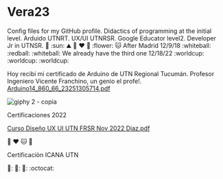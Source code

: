 # Vera23
Config files for my GitHub profile.
Didactics of programming at the initial level. Arduido UTNRT. UX/UI UTNRSR. Google Educator level2. Developer Jr in UTNSR.
:unicorn: :sun: :mountain: :butterfly:
:heart: :rainbow: :flower: :cat:
After Madrid 12/9/18 :whiteball: :redball: :whiteball: 
We already have the third one 12/18/22 :worldcup: :worldcup: :worldcup:

Hoy recibí mi certificado de Arduino de UTN Regional Tucumán. Profesor Ingeniero Vicente Franchino, un genio el profe!.
[Arduino14_860_66_23251305714.pdf](https://github.com/Vera2376/Vera23/files/9688184/Arduino14_860_66_23251305714.pdf)

![giphy 2 - copia](https://user-images.githubusercontent.com/103527322/233876498-f046f775-d1ad-432b-b7fd-b0ccc9d63f01.gif)

Certificaciones 2022

[Curso Diseño UX UI UTN FRSR Nov 2022 Diaz.pdf](https://github.com/Vera2376/Vera23/files/10610245/Curso.Diseno.UX.UI.UTN.FRSR.Nov.2022.Diaz.pdf)

:rainbow: :heart: :cat: :unicorn:

Certificaciòn ICANA UTN


🌼: 🦄: 🤟: :octocat:



